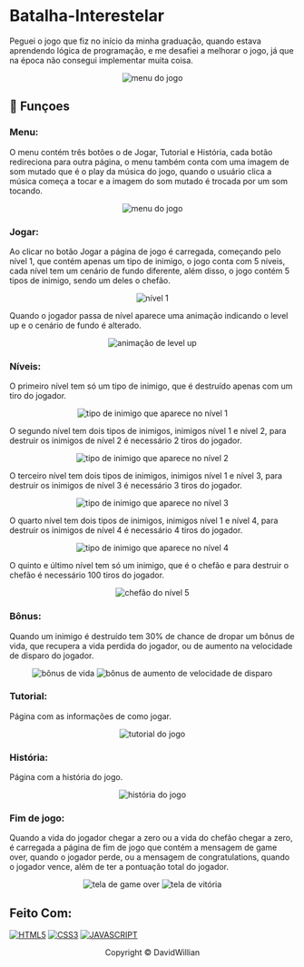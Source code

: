 # Batalha-Interestelar
Peguei o jogo que fiz no início da minha graduação, quando estava aprendendo lógica de programação, e me desafiei a melhorar o jogo, já que na época não consegui implementar muita coisa.

<p align="center">
<img src="assets/prints/menu.png" alt="menu do jogo">
</p>

## 🔧 Funçoes 

### Menu:
O menu contém três botões o de Jogar, Tutorial e História, cada botão redireciona para outra página, o menu também conta com uma imagem de som mutado que é o play da música do jogo, quando o usuário clica a música começa a tocar e a imagem do som mutado é trocada por um som tocando.

<p align="center">
<img src="assets/prints/menu.png" alt="menu do jogo">
</p>

### Jogar:
Ao clicar no botão Jogar a página de jogo é carregada, começando pelo nível 1, que contém apenas um tipo de inimigo, o jogo conta com 5 níveis, cada nível tem um cenário de fundo diferente, além disso, o jogo contém 5 tipos de inimigo, sendo um deles o chefão.

<p align="center">
<img src="assets/prints/nivel1.png" alt="nível 1">
</p>

Quando o jogador passa de nível aparece uma animação indicando o level up e o cenário de fundo é alterado.

<p align="center">
<img src="assets/prints/nivel2.png" alt="animação de level up">
</p>

### Níveis:
O primeiro nível tem só um tipo de inimigo, que é destruído apenas com um tiro do jogador.

<p align="center">
<img src="assets/enemy1.png" alt="tipo de inimigo que aparece no nível 1">
</p>

O segundo nível tem dois tipos de inimigos, inimigos nível 1 e nível 2, para destruir os inimigos de nível 2 é necessário 2 tiros do jogador.

<p align="center">
<img src="assets/enemy2.png" alt="tipo de inimigo que aparece no nível 2">
</p>

O terceiro nível tem dois tipos de inimigos, inimigos nível 1 e nível 3, para destruir os inimigos de nível 3 é necessário 3 tiros do jogador.

<p align="center">
<img src="assets/enemy3.png" alt="tipo de inimigo que aparece no nível 3">
</p>

O quarto nível tem dois tipos de inimigos, inimigos nível 1 e nível 4, para destruir os inimigos de nível 4 é necessário 4 tiros do jogador.

<p align="center">
<img src="assets/enemy4.png" alt="tipo de inimigo que aparece no nível 4">
</p>

O quinto e último nível tem só um inimigo, que é o chefão e para destruir o chefão é necessário 100 tiros do jogador.

<p align="center">
<img src="assets/enemy5.png" alt="chefão do nível 5">
</p>

### Bônus:
Quando um inimigo é destruído tem 30% de chance de dropar um bônus de vida, que recupera a vida perdida do jogador, ou de aumento na velocidade de disparo do jogador.

<p align="center">
<img src="assets/prints/vida.png" alt="bônus de vida">
<img src="assets/prints/disparo.png" alt="bônus de aumento de velocidade de disparo">
</p>

### Tutorial:
Página com as informações de como jogar.

<p align="center">
<img src="assets/prints/tutorial.png" alt="tutorial do jogo">
</p>

### História:
Página com a história do jogo.

<p align="center">
<img src="assets/prints/historia.png" alt="história do jogo">
</p>

### Fim de jogo:
Quando a vida do jogador chegar a zero ou a vida do chefão chegar a zero, é carregada a página de fim de jogo que contém a mensagem de game over, quando o jogador perde, ou a mensagem de congratulations, quando o jogador vence, além de ter a pontuação total do jogador.

<p align="center">
<img src="assets/prints/gameOver.png" alt="tela de game over">
<img src="assets/prints/vitoria.png" alt="tela de vitória">
</p>

## Feito Com:
[![HTML5](https://img.shields.io/badge/HTML5-E34F26?style=for-the-badge&logo=html5&logoColor=white)](https://developer.mozilla.org/pt-BR/docs/Web/HTML)
[![CSS3](https://img.shields.io/badge/CSS3-1572B6?style=for-the-badge&logo=css3&logoColor=white)](https://developer.mozilla.org/pt-BR/docs/Web/CSS)
[![JAVASCRIPT](https://img.shields.io/badge/JavaScript-F7DF1E?style=for-the-badge&logo=javascript&logoColor=black)](https://developer.mozilla.org/pt-BR/docs/Web/JavaScript)

<p align="center">Copyright © DavidWillian</p>